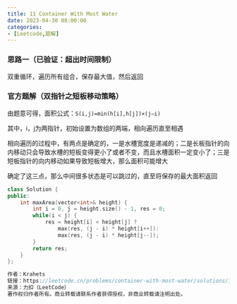 ```yaml
---
title: 11 Container With Most Water
date: 2023-04-30 08:00:00
categories:
- [Leetcode,题解]
---
```




### 思路一（已验证：超出时间限制）

双重循环，遍历所有组合，保存最大值，然后返回



### 官方题解（双指针之短板移动策略）

由题意可得，面积公式：`S(i,j)=min(h[i],h[j])×(j−i)`

其中，i，j为两指针，初始设置为数组的两端，相向遍历直至相遇

相向遍历的过程中，有两点是确定的，一是水槽宽度是递减的；二是长板指针的向内移动只会导致水槽的短板变得更小了或者不变，而且水槽面积一定变小了；三是短板指针的向内移动如果导致短板增大，那么面积可能增大

确定了这三点，那么中间很多状态是可以跳过的，直至将保存的最大面积返回


```c++
class Solution {
public:
    int maxArea(vector<int>& height) {
        int i = 0, j = height.size() - 1, res = 0;
        while(i < j) {
            res = height[i] < height[j] ? 
                max(res, (j - i) * height[i++]): 
                max(res, (j - i) * height[j--]); 
        }
        return res;
    }
};

作者：Krahets
链接：https://leetcode.cn/problems/container-with-most-water/solutions/11491/container-with-most-water-shuang-zhi-zhen-fa-yi-do/
来源：力扣（LeetCode）
著作权归作者所有。商业转载请联系作者获得授权，非商业转载请注明出处。
```

